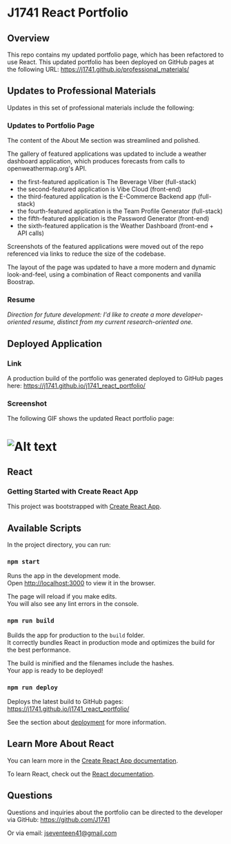 # J1741 React Portfolio

## Overview

This repo contains my updated portfolio page, which has been refactored to use React. This updated portfolio has been deployed on GitHub pages at the following URL: https://j1741.github.io/professional_materials/

## Updates to Professional Materials

Updates in this set of professional materials include the following:

### Updates to Portfolio Page

The content of the About Me section was streamlined and polished.

The gallery of featured applications was updated to include a weather dashboard application, which produces forecasts from calls to openweathermap.org's API.

- the first-featured application is The Beverage Viber (full-stack)
- the second-featured application is Vibe Cloud (front-end)
- the third-featured application is the E-Commerce Backend app (full-stack)
- the fourth-featured application is the Team Profile Generator (full-stack)
- the fifth-featured application is the Password Generator (front-end)
- the sixth-featured application is the Weather Dashboard (front-end + API calls)

Screenshots of the featured applications were moved out of the repo referenced via links to reduce the size of the codebase.

The layout of the page was updated to have a more modern and dynamic look-and-feel, using a combination of React components and vanilla Boostrap.

### Resume

_Direction for future development: I'd like to create a more developer-oriented resume, distinct from my current research-oriented one._

## Deployed Application

### Link

A production build of the portfolio was generated deployed to GitHub pages here:
https://j1741.github.io/j1741_react_portfolio/

### Screenshot

The following GIF shows the updated React portfolio page:

# ![Alt text](./demo.gif?raw=true "Screenshot React portfolio page")

## React

### Getting Started with Create React App

This project was bootstrapped with [Create React App](https://github.com/facebook/create-react-app).

## Available Scripts

In the project directory, you can run:

### `npm start`

Runs the app in the development mode.\
Open [http://localhost:3000](http://localhost:3000) to view it in the browser.

The page will reload if you make edits.\
You will also see any lint errors in the console.

### `npm run build`

Builds the app for production to the `build` folder.\
It correctly bundles React in production mode and optimizes the build for the best performance.

The build is minified and the filenames include the hashes.\
Your app is ready to be deployed!

### `npm run deploy`

Deploys the latest build to GitHub pages: https://j1741.github.io/j1741_react_portfolio/

See the section about [deployment](https://facebook.github.io/create-react-app/docs/deployment) for more information.

## Learn More About React

You can learn more in the [Create React App documentation](https://facebook.github.io/create-react-app/docs/getting-started).

To learn React, check out the [React documentation](https://reactjs.org/).

## Questions

Questions and inquiries about the portfolio can be directed to the developer via GitHub: https://github.com/J1741

Or via email: jseventeen41@gmail.com
